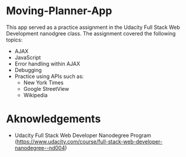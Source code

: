 # Moving-Planner-App

This app served as a practice assignment in the Udacity Full Stack Web Development nanodgree class. The assignment covered the following topics:
* AJAX
* JavaScript
* Error handling within AJAX
* Debugging 
* Practice using APIs such as:
    * New York Times 
    * Google StreetView 
    * Wikipedia

# Aknowledgements
* Udacity Full Stack Web Developer Nanodegree Program (https://www.udacity.com/course/full-stack-web-developer-nanodegree--nd004)